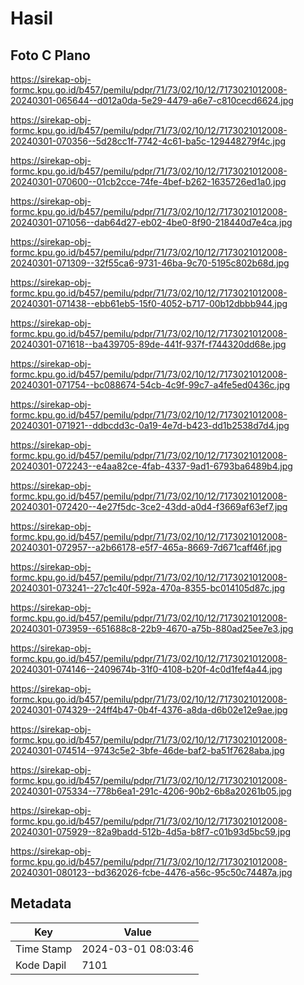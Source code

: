# Hasil

## Foto C Plano

https://sirekap-obj-formc.kpu.go.id/b457/pemilu/pdpr/71/73/02/10/12/7173021012008-20240301-065644--d012a0da-5e29-4479-a6e7-c810cecd6624.jpg

https://sirekap-obj-formc.kpu.go.id/b457/pemilu/pdpr/71/73/02/10/12/7173021012008-20240301-070356--5d28cc1f-7742-4c61-ba5c-129448279f4c.jpg

https://sirekap-obj-formc.kpu.go.id/b457/pemilu/pdpr/71/73/02/10/12/7173021012008-20240301-070600--01cb2cce-74fe-4bef-b262-1635726ed1a0.jpg

https://sirekap-obj-formc.kpu.go.id/b457/pemilu/pdpr/71/73/02/10/12/7173021012008-20240301-071056--dab64d27-eb02-4be0-8f90-218440d7e4ca.jpg

https://sirekap-obj-formc.kpu.go.id/b457/pemilu/pdpr/71/73/02/10/12/7173021012008-20240301-071309--32f55ca6-9731-46ba-9c70-5195c802b68d.jpg

https://sirekap-obj-formc.kpu.go.id/b457/pemilu/pdpr/71/73/02/10/12/7173021012008-20240301-071438--ebb61eb5-15f0-4052-b717-00b12dbbb944.jpg

https://sirekap-obj-formc.kpu.go.id/b457/pemilu/pdpr/71/73/02/10/12/7173021012008-20240301-071618--ba439705-89de-441f-937f-f744320dd68e.jpg

https://sirekap-obj-formc.kpu.go.id/b457/pemilu/pdpr/71/73/02/10/12/7173021012008-20240301-071754--bc088674-54cb-4c9f-99c7-a4fe5ed0436c.jpg

https://sirekap-obj-formc.kpu.go.id/b457/pemilu/pdpr/71/73/02/10/12/7173021012008-20240301-071921--ddbcdd3c-0a19-4e7d-b423-dd1b2538d7d4.jpg

https://sirekap-obj-formc.kpu.go.id/b457/pemilu/pdpr/71/73/02/10/12/7173021012008-20240301-072243--e4aa82ce-4fab-4337-9ad1-6793ba6489b4.jpg

https://sirekap-obj-formc.kpu.go.id/b457/pemilu/pdpr/71/73/02/10/12/7173021012008-20240301-072420--4e27f5dc-3ce2-43dd-a0d4-f3669af63ef7.jpg

https://sirekap-obj-formc.kpu.go.id/b457/pemilu/pdpr/71/73/02/10/12/7173021012008-20240301-072957--a2b66178-e5f7-465a-8669-7d671caff46f.jpg

https://sirekap-obj-formc.kpu.go.id/b457/pemilu/pdpr/71/73/02/10/12/7173021012008-20240301-073241--27c1c40f-592a-470a-8355-bc014105d87c.jpg

https://sirekap-obj-formc.kpu.go.id/b457/pemilu/pdpr/71/73/02/10/12/7173021012008-20240301-073959--651688c8-22b9-4670-a75b-880ad25ee7e3.jpg

https://sirekap-obj-formc.kpu.go.id/b457/pemilu/pdpr/71/73/02/10/12/7173021012008-20240301-074146--2409674b-31f0-4108-b20f-4c0d1fef4a44.jpg

https://sirekap-obj-formc.kpu.go.id/b457/pemilu/pdpr/71/73/02/10/12/7173021012008-20240301-074329--24ff4b47-0b4f-4376-a8da-d6b02e12e9ae.jpg

https://sirekap-obj-formc.kpu.go.id/b457/pemilu/pdpr/71/73/02/10/12/7173021012008-20240301-074514--9743c5e2-3bfe-46de-baf2-ba51f7628aba.jpg

https://sirekap-obj-formc.kpu.go.id/b457/pemilu/pdpr/71/73/02/10/12/7173021012008-20240301-075334--778b6ea1-291c-4206-90b2-6b8a20261b05.jpg

https://sirekap-obj-formc.kpu.go.id/b457/pemilu/pdpr/71/73/02/10/12/7173021012008-20240301-075929--82a9badd-512b-4d5a-b8f7-c01b93d5bc59.jpg

https://sirekap-obj-formc.kpu.go.id/b457/pemilu/pdpr/71/73/02/10/12/7173021012008-20240301-080123--bd362026-fcbe-4476-a56c-95c50c74487a.jpg


## Metadata

| Key        | Value               |
| ---------- | ------------------- |
| Time Stamp | 2024-03-01 08:03:46 |
| Kode Dapil | 7101                |



